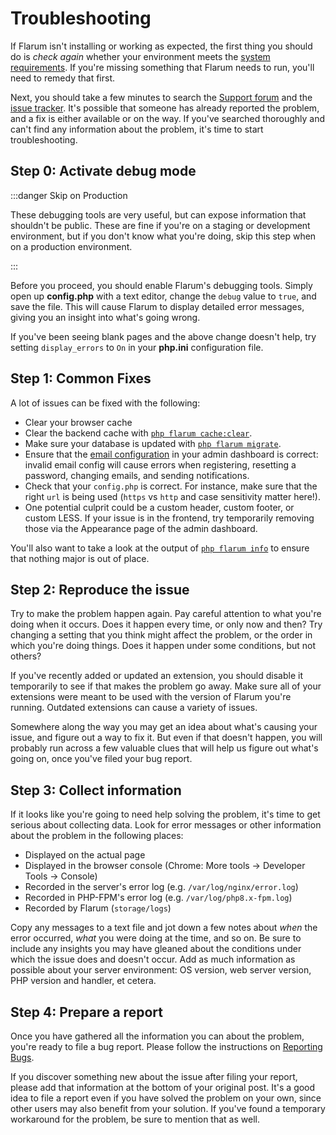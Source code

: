 # Troubleshooting

If Flarum isn't installing or working as expected, the first thing you should do is *check again* whether your environment meets the [system requirements](install.md#server-requirements). If you're missing something that Flarum needs to run, you'll need to remedy that first.

Next, you should take a few minutes to search the [Support forum](https://discuss.flarum.org/t/support) and the [issue tracker](https://github.com/flarum/core/issues). It's possible that someone has already reported the problem, and a fix is either available or on the way. If you've searched thoroughly and can't find any information about the problem, it's time to start troubleshooting.

## Step 0: Activate debug mode

:::danger Skip on Production

These debugging tools are very useful, but can expose information that shouldn't be public.
These are fine if you're on a staging or development environment, but if you don't know what you're doing, skip this step when on a production environment.

:::

Before you proceed, you should enable Flarum's debugging tools. Simply open up **config.php** with a text editor, change the `debug` value to `true`, and save the file. This will cause Flarum to display detailed error messages, giving you an insight into what's going wrong.

If you've been seeing blank pages and the above change doesn't help, try setting `display_errors` to `On` in your **php.ini** configuration file.

## Step 1: Common Fixes

A lot of issues can be fixed with the following:

* Clear your browser cache
* Clear the backend cache with [`php flarum cache:clear`](console.md).
* Make sure your database is updated with [`php flarum migrate`](console.md).
* Ensure that the [email configuration](mail.md) in your admin dashboard is correct: invalid email config will cause errors when registering, resetting a password, changing emails, and sending notifications.
* Check that your `config.php` is correct. For instance, make sure that the right `url` is being used (`https` vs `http` and case sensitivity matter here!).
* One potential culprit could be a custom header, custom footer, or custom LESS. If your issue is in the frontend, try temporarily removing those via the Appearance page of the admin dashboard.

You'll also want to take a look at the output of [`php flarum info`](console.md) to ensure that nothing major is out of place.

## Step 2: Reproduce the issue

Try to make the problem happen again. Pay careful attention to what you're doing when it occurs. Does it happen every time, or only now and then? Try changing a setting that you think might affect the problem, or the order in which you're doing things. Does it happen under some conditions, but not others?

If you've recently added or updated an extension, you should disable it temporarily to see if that makes the problem go away. Make sure all of your extensions were meant to be used with the version of Flarum you're running. Outdated extensions can cause a variety of issues.

Somewhere along the way you may get an idea about what's causing your issue, and figure out a way to fix it. But even if that doesn't happen, you will probably run across a few valuable clues that will help us figure out what's going on, once you've filed your bug report.

## Step 3: Collect information

If it looks like you're going to need help solving the problem, it's time to get serious about collecting data. Look for error messages or other information about the problem in the following places:

* Displayed on the actual page
* Displayed in the browser console (Chrome: More tools -> Developer Tools -> Console)
* Recorded in the server's error log (e.g. `/var/log/nginx/error.log`)
* Recorded in PHP-FPM's error log (e.g. `/var/log/php8.x-fpm.log`)
* Recorded by Flarum (`storage/logs`)

Copy any messages to a text file and jot down a few notes about *when* the error occurred, *what* you were doing at the time, and so on. Be sure to include any insights you may have gleaned about the conditions under which the issue does and doesn't occur. Add as much information as possible about your server environment: OS version, web server version, PHP version and handler, et cetera.

## Step 4: Prepare a report

Once you have gathered all the information you can about the problem, you're ready to file a bug report. Please follow the instructions on [Reporting Bugs](bugs.md).

If you discover something new about the issue after filing your report, please add that information at the bottom of your original post. It's a good idea to file a report even if you have solved the problem on your own, since other users may also benefit from your solution. If you've found a temporary workaround for the problem, be sure to mention that as well.